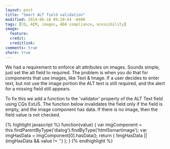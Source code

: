 ```yaml
---
layout: post
title: "Smart ALT field validation"
modified: 2014-06-18 09:20:44 -0400
tags: [CQ, AEM, images, ADA compliance, acessibility]
image:
  feature: 
  credit: 
  creditlink: 
comments: true 
share: true
---
```

We had a requirement to enforce alt attributes on images. Sounds simple, just set the alt field to required. The problem is when you do that for components that use images, like Text & Image. If a user decides to enter text, but not use the image portion the ALT text is still required, and the alert for a missing field still appears.

To fix this we add a function to the 'validator' property of the ALT Text field using CQs ExtJS. The function below invalidates the field only if the field is empty, and the image component has data. If there is no image, then the field value is not checked.

{% highlight javascript %}
function(value) {
    var imgComponent = this.findParentByType('dialog').findByType('html5smartimage');
    var imgHasData = imgComponent[0].hasData();
    return ( !imgHasData || (imgHasData &amp;&amp; value != '') );
}
{% endhighlight %}
